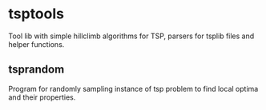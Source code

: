 # tsptools

Tool lib with simple hillclimb algorithms for TSP, parsers for tsplib files and helper functions.

## tsprandom

Program for randomly sampling instance of tsp problem to find local optima and their properties.
